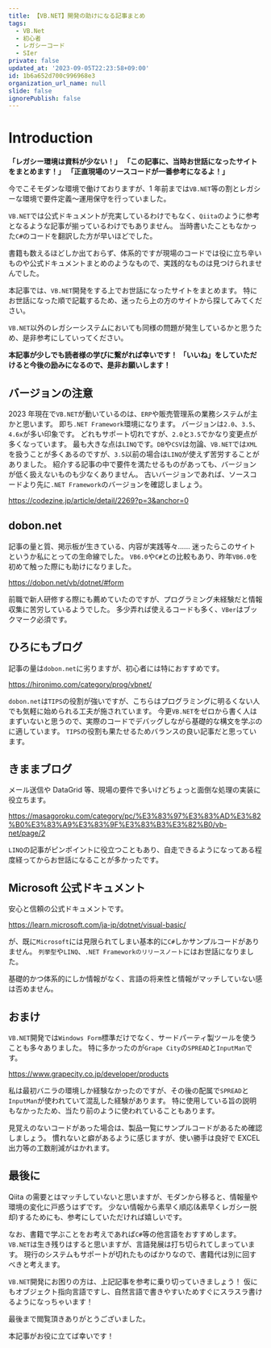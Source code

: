 ```yaml
---
title: 【VB.NET】開発の助けになる記事まとめ
tags:
  - VB.Net
  - 初心者
  - レガシーコード
  - SIer
private: false
updated_at: '2023-09-05T22:23:58+09:00'
id: 1b6a652d700c996968e3
organization_url_name: null
slide: false
ignorePublish: false
---
```


# Introduction

**「レガシー環境は資料が少ない！」**
**「この記事に、当時お世話になったサイトをまとめます！」**
**「正直現場のソースコードが一番参考になるよ！」**

今でこそモダンな環境で働けておりますが、1 年前までは`VB.NET`等の割とレガシーな環境で要件定義〜運用保守を行っていました。

`VB.NET`では公式ドキュメントが充実しているわけでもなく、`Qiita`のように参考となるような記事が揃っているわけでもありません。
当時書いたこともなかった`C#`のコードを翻訳した方が早いほどでした。

書籍も数えるほどしか出ておらず、体系的ですが現場のコードでは役に立ち辛いものや公式ドキュメントまとめのようなもので、実践的なものは見つけられませんでした。

本記事では、`VB.NET`開発をする上でお世話になったサイトをまとめます。
特にお世話になった順で記載するため、迷ったら上の方のサイトから探してみてください。

`VB.NET`以外のレガシーシステムにおいても同様の問題が発生しているかと思うため、是非参考にしていってください。

**本記事が少しでも読者様の学びに繋がれば幸いです！**
**「いいね」をしていただけると今後の励みになるので、是非お願いします！**

## バージョンの注意

2023 年現在で`VB.NET`が動いているのは、`ERP`や販売管理系の業務システムが主かと思います。
即ち`.NET Framework`環境になります。
バージョンは`2.0`、`3.5`、`4.6x`が多い印象です。
どれもサポート切れですが、`2.0`と`3.5`でかなり変更点が多くなっています。
最も大きな点は`LINQ`です。`DB`や`CSV`は勿論、`VB.NET`では`XML`を扱うことが多くあるのですが、`3.5`以前の場合は`LINQ`が使えず苦労することがありました。
紹介する記事の中で要件を満たせるものがあっても、バージョンが低く扱えないものも少なくありません。
古いバージョンであれば、ソースコードより先に`.NET Framework`のバージョンを確認しましょう。

https://codezine.jp/article/detail/2269?p=3&anchor=0

## dobon.net

記事の量と質、掲示板が生きている、内容が実践等々......
迷ったらこのサイトというか私にとっての生命線でした。
`VB6.0`や`C#`との比較もあり、昨年`VB6.0`を初めて触った際にも助けになりました。

https://dobon.net/vb/dotnet/#form

前職で新人研修する際にも薦めていたのですが、プログラミング未経験だと情報収集に苦労しているようでした。
多少弄れば使えるコードも多く、`VBer`はブックマーク必須です。

## ひろにもブログ

記事の量は`dobon.net`に劣りますが、初心者には特におすすめです。

https://hironimo.com/category/prog/vbnet/

`dobon.net`は`TIPS`の役割が強いですが、こちらはプログラミングに明るくない人でも気軽に始められる工夫が施されています。
今更`VB.NET`をゼロから書く人はまずいないと思うので、実際のコードでデバッグしながら基礎的な構文を学ぶのに適しています。
`TIPS`の役割も果たせるためバランスの良い記事だと思っています。

## きままブログ

メール送信や DataGrid 等、現場の要件で多いけどちょっと面倒な処理の実装に役立ちます。

https://masagoroku.com/category/pc/%E3%83%97%E3%83%AD%E3%82%B0%E3%83%A9%E3%83%9F%E3%83%B3%E3%82%B0/vb-net/page/2

`LINQ`の記事がピンポイントに役立つこともあり、自走できるようになってある程度経ってからお世話になることが多かったです。

## Microsoft 公式ドキュメント

安心と信頼の公式ドキュメントです。

https://learn.microsoft.com/ja-jp/dotnet/visual-basic/

が、既に`Microsoft`には見限られてしまい基本的に`C#`しかサンプルコードがありません。
`列挙型`や`LINQ`、`.NET Frameworkのリリースノート`にはお世話になりました。

基礎的かつ体系的にしか情報がなく、言語の将来性と情報がマッチしていない感は否めません。

## おまけ

`VB.NET`開発では`Windows Form`標準だけでなく、サードパーティ製ツールを使うことも多々ありました。
特に多かったのが`Grape City`の`SPREAD`と`InputMan`です。

https://www.grapecity.co.jp/developer/products

私は最初バニラの環境しか経験なかったのですが、その後の配属で`SPREAD`と`InputMan`が使われていて混乱した経験があります。
特に使用している旨の説明もなかったため、当たり前のように使われていることもあります。

見覚えのないコードがあった場合は、製品一覧にサンプルコードがあるため確認しましょう。
慣れないと癖があるように感じますが、使い勝手は良好で EXCEL 出力等の工数削減がはかれます。

## 最後に

Qiita の需要とはマッチしていないと思いますが、モダンから移ると、情報量や環境の変化に戸惑うはずです。
少ない情報から素早く順応(&素早くレガシー脱却)するためにも、参考にしていただければ嬉しいです。

なお、書籍で学ぶことをお考えであれば`C#`等の他言語をおすすめします。
`VB.NET`は生き残りはすると思いますが、言語発展は打ち切られてしまっています。
現行のシステムもサポートが切れたものばかりなので、書籍代は別に回すべきと考えます。

`VB.NET`開発にお困りの方は、上記記事を参考に乗り切っていきましょう！
仮にもオブジェクト指向言語ですし、自然言語で書きやすいためすぐにスラスラ書けるようになっちゃいます！

最後まで閲覧頂きありがとうございました。

本記事がお役に立てば幸いです！
